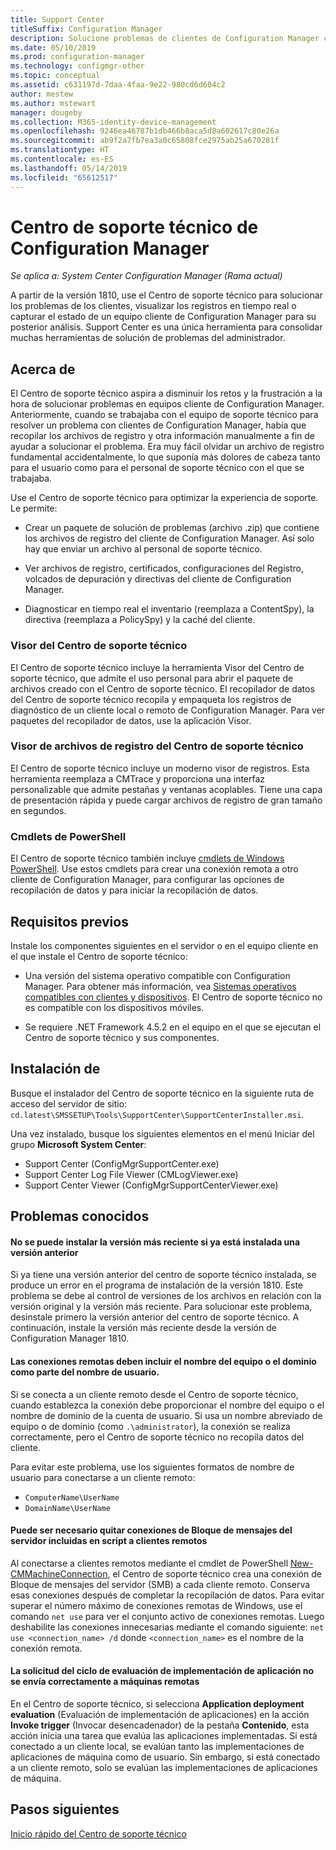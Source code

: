 ```yaml
---
title: Support Center
titleSuffix: Configuration Manager
description: Solucione problemas de clientes de Configuration Manager con el Centro de soporte técnico.
ms.date: 05/10/2019
ms.prod: configuration-manager
ms.technology: configmgr-other
ms.topic: conceptual
ms.assetid: c631197d-7daa-4faa-9e22-980cd6d604c2
author: mestew
ms.author: mstewart
manager: dougeby
ms.collection: M365-identity-device-management
ms.openlocfilehash: 9246ea46787b1db466b8aca5d8a602617c80e26a
ms.sourcegitcommit: ab9f2a7fb7ea3a0c65808fce2975ab25a670281f
ms.translationtype: HT
ms.contentlocale: es-ES
ms.lasthandoff: 05/14/2019
ms.locfileid: "65612517"
---
```

# <a name="support-center-for-configuration-manager"></a>Centro de soporte técnico de Configuration Manager

*Se aplica a: System Center Configuration Manager (Rama actual)*

<!--1357489-->
A partir de la versión 1810, use el Centro de soporte técnico para solucionar los problemas de los clientes, visualizar los registros en tiempo real o capturar el estado de un equipo cliente de Configuration Manager para su posterior análisis. Support Center es una única herramienta para consolidar muchas herramientas de solución de problemas del administrador. 



## <a name="about"></a>Acerca de 

El Centro de soporte técnico aspira a disminuir los retos y la frustración a la hora de solucionar problemas en equipos cliente de Configuration Manager. Anteriormente, cuando se trabajaba con el equipo de soporte técnico para resolver un problema con clientes de Configuration Manager, había que recopilar los archivos de registro y otra información manualmente a fin de ayudar a solucionar el problema. Era muy fácil olvidar un archivo de registro fundamental accidentalmente, lo que suponía más dolores de cabeza tanto para el usuario como para el personal de soporte técnico con el que se trabajaba.

Use el Centro de soporte técnico para optimizar la experiencia de soporte. Le permite:

 - Crear un paquete de solución de problemas (archivo .zip) que contiene los archivos de registro del cliente de Configuration Manager. Así solo hay que enviar un archivo al personal de soporte técnico.  

 - Ver archivos de registro, certificados, configuraciones del Registro, volcados de depuración y directivas del cliente de Configuration Manager.  

 - Diagnosticar en tiempo real el inventario (reemplaza a ContentSpy), la directiva (reemplaza a PolicySpy) y la caché del cliente.  


### <a name="support-center-viewer"></a>Visor del Centro de soporte técnico

El Centro de soporte técnico incluye la herramienta Visor del Centro de soporte técnico, que admite el uso personal para abrir el paquete de archivos creado con el Centro de soporte técnico. El recopilador de datos del Centro de soporte técnico recopila y empaqueta los registros de diagnóstico de un cliente local o remoto de Configuration Manager. Para ver paquetes del recopilador de datos, use la aplicación Visor.


### <a name="support-center-log-file-viewer"></a>Visor de archivos de registro del Centro de soporte técnico

El Centro de soporte técnico incluye un moderno visor de registros. Esta herramienta reemplaza a CMTrace y proporciona una interfaz personalizable que admite pestañas y ventanas acoplables. Tiene una capa de presentación rápida y puede cargar archivos de registro de gran tamaño en segundos.


### <a name="powershell-cmdlets"></a>Cmdlets de PowerShell

El Centro de soporte técnico también incluye [cmdlets de Windows PowerShell](https://go.microsoft.com/fwlink/?linkid=397830). Use estos cmdlets para crear una conexión remota a otro cliente de Configuration Manager, para configurar las opciones de recopilación de datos y para iniciar la recopilación de datos.



## <a name="prerequisites"></a>Requisitos previos

Instale los componentes siguientes en el servidor o en el equipo cliente en el que instale el Centro de soporte técnico:

- Una versión del sistema operativo compatible con Configuration Manager. Para obtener más información, vea [Sistemas operativos compatibles con clientes y dispositivos](/sccm/core/plan-design/configs/supported-operating-systems-for-clients-and-devices). El Centro de soporte técnico no es compatible con los dispositivos móviles.  

- Se requiere .NET Framework 4.5.2 en el equipo en el que se ejecutan el Centro de soporte técnico y sus componentes.  



## <a name="install"></a>Instalación de

Busque el instalador del Centro de soporte técnico en la siguiente ruta de acceso del servidor de sitio: `cd.latest\SMSSETUP\Tools\SupportCenter\SupportCenterInstaller.msi`.

Una vez instalado, busque los siguientes elementos en el menú Iniciar del grupo **Microsoft System Center**:  
- Support Center (ConfigMgrSupportCenter.exe)  
- Support Center Log File Viewer (CMLogViewer.exe)  
- Support Center Viewer (ConfigMgrSupportCenterViewer.exe)  



## <a name="known-issues"></a>Problemas conocidos 

#### <a name="you-cant-install-the-latest-version-if-an-older-version-is-already-installed"></a>No se puede instalar la versión más reciente si ya está instalada una versión anterior
<!--SCCMDocs-pr issue #3090-->
Si ya tiene una versión anterior del centro de soporte técnico instalada, se produce un error en el programa de instalación de la versión 1810. Este problema se debe al control de versiones de los archivos en relación con la versión original y la versión más reciente. Para solucionar este problema, desinstale primero la versión anterior del centro de soporte técnico. A continuación, instale la versión más reciente desde la versión de Configuration Manager 1810.

#### <a name="remote-connections-must-include-computer-name-or-domain-as-part-of-the-user-name"></a>Las conexiones remotas deben incluir el nombre del equipo o el dominio como parte del nombre de usuario.
Si se conecta a un cliente remoto desde el Centro de soporte técnico, cuando establezca la conexión debe proporcionar el nombre del equipo o el nombre de dominio de la cuenta de usuario. Si usa un nombre abreviado de equipo o de dominio (como `.\administrator`), la conexión se realiza correctamente, pero el Centro de soporte técnico no recopila datos del cliente. 

Para evitar este problema, use los siguientes formatos de nombre de usuario para conectarse a un cliente remoto: 
- `ComputerName\UserName`  
- `DomainName\UserName`  

#### <a name="scripted-server-message-block-connections-to-remote-clients-might-require-removal"></a>Puede ser necesario quitar conexiones de Bloque de mensajes del servidor incluidas en script a clientes remotos
Al conectarse a clientes remotos mediante el cmdlet de PowerShell [New-CMMachineConnection](https://go.microsoft.com/fwlink/p/?linkid=390542), el Centro de soporte técnico crea una conexión de Bloque de mensajes del servidor (SMB) a cada cliente remoto. Conserva esas conexiones después de completar la recopilación de datos. Para evitar superar el número máximo de conexiones remotas de Windows, use el comando `net use` para ver el conjunto activo de conexiones remotas. Luego deshabilite las conexiones innecesarias mediante el comando siguiente: `net use <connection_name> /d` 
donde `<connection_name>` es el nombre de la conexión remota.

#### <a name="application-deployment-evaluation-cycle-request-isnt-sent-correctly-to-remote-machines"></a>La solicitud del ciclo de evaluación de implementación de aplicación no se envía correctamente a máquinas remotas
<!--2849356-->
En el Centro de soporte técnico, si selecciona **Application deployment evaluation** (Evaluación de implementación de aplicaciones) en la acción **Invoke trigger** (Invocar desencadenador) de la pestaña **Contenido**, esta acción inicia una tarea que evalúa las aplicaciones implementadas. Si está conectado a un cliente local, se evalúan tanto las implementaciones de aplicaciones de máquina como de usuario. Sin embargo, si está conectado a un cliente remoto, solo se evalúan las implementaciones de aplicaciones de máquina.


## <a name="next-steps"></a>Pasos siguientes

[Inicio rápido del Centro de soporte técnico](/sccm/core/support/support-center-quickstart)
